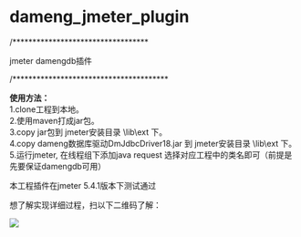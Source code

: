 # dameng_jmeter_plugin

/**********************************

jmeter damengdb插件

/***************************************

**使用方法：** <br /> 
1.clone工程到本地。<br /> 
2.使用maven打成jar包。 <br /> 
3.copy jar包到 jmeter安装目录 \lib\ext 下。 <br /> 
4.copy dameng数据库驱动DmJdbcDriver18.jar 到 jmeter安装目录 \lib\ext 下。<br /> 
5.运行jmeter, 在线程组下添加java request 选择对应工程中的类名即可（前提是先要保证damengdb可用）<br /> 

本工程插件在jmeter 5.4.1版本下测试通过

想了解实现详细过程，扫以下二维码了解：

![](https://wx2.sinaimg.cn/bmiddle/006oh24igy1hjusx1xd7dj30b40b4wec.jpg)